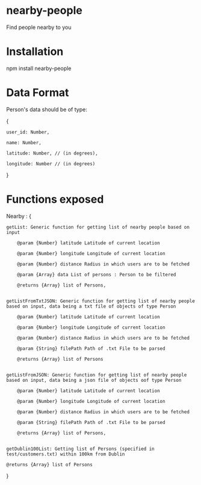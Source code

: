 # nearby-people

Find people nearby to you

  

# Installation

npm install nearby-people

  

# Data Format

Person's data should be of type:

{

    user_id: Number,

    name: Number,

    latitude: Number, // (in degrees),

    longitude: Number // (in degrees)

}

  

# Functions exposed

Nearby : {

	getList: Generic function for getting list of nearby people based on input

		@param {Number} latitude Latitude of current location

		@param {Number} longitude Longitude of current location

		@param {Number} distance Radius in which users are to be fetched

		@param {Array} data List of persons : Person to be filtered

		@returns {Array} list of Persons,

  
	getListFromTxtJSON: Generic function for getting list of nearby people based on input, data being a txt file of objects of type Person

		@param {Number} latitude Latitude of current location

		@param {Number} longitude Longitude of current location

		@param {Number} distance Radius in which users are to be fetched

		@param {String} filePath Path of .txt File to be parsed

		@returns {Array} list of Persons

  
	getListFromJSON: Generic function for getting list of nearby people based on input, data being a json file of objects oof type Person

		@param {Number} latitude Latitude of current location

		@param {Number} longitude Longitude of current location

		@param {Number} distance Radius in which users are to be fetched

		@param {String} filePath Path of .txt File to be parsed

		@returns {Array} list of Persons,

  
	getDublin100List: Getting list of Persons (specified in test/customers.txt) within 100km from Dublin

	@returns {Array} list of Persons

}